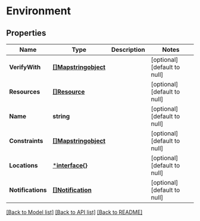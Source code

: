# Environment

## Properties
Name | Type | Description | Notes
------------ | ------------- | ------------- | -------------
**VerifyWith** | [**[]Mapstringobject**](MapÂ«string,objectÂ».md) |  | [optional] [default to null]
**Resources** | [**[]Resource**](Resource.md) |  | [optional] [default to null]
**Name** | **string** |  | [optional] [default to null]
**Constraints** | [**[]Mapstringobject**](MapÂ«string,objectÂ».md) |  | [optional] [default to null]
**Locations** | [***interface{}**](interface{}.md) |  | [optional] [default to null]
**Notifications** | [**[]Notification**](Notification.md) |  | [optional] [default to null]

[[Back to Model list]](../README.md#documentation-for-models) [[Back to API list]](../README.md#documentation-for-api-endpoints) [[Back to README]](../README.md)


